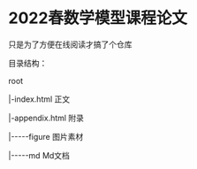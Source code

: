 # 2022春数学模型课程论文

只是为了方便在线阅读才搞了个仓库

目录结构：

root

|-index.html      正文

|-appendix.html   附录

|-----figure      图片素材

|-----md          Md文档
